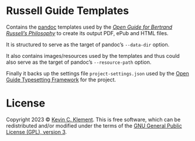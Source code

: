 # Russell Guide Templates

Contains the [pandoc](https://pandoc.org) templates used by the [*Open Guide for Bertrand Russell’s Philosophy*](https://russellguide.org) to create its output PDF, ePub and HTML files.

It is structured to serve as the target of pandoc’s `--data-dir` option.

It also contains images/resources used by the templates and thus could also serve as the target of pandoc’s `--resource-path` option.

Finally it backs up the settings file `project-settings.json` used by the [Open Guide Typesetting Framework](https://github.com/frabjous/open-guide-typesettings-framework) for the project.

# License

Copyright 2023 © [Kevin C. Klement](https://people.umass.edu/klement). This is free software, which can be redistributed and/or modified under the terms of the [GNU General Public License (GPL), version 3](https://www.gnu.org/licenses/gpl.html).

